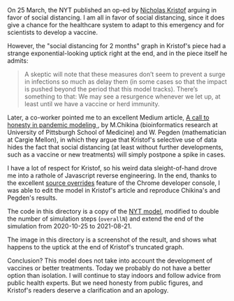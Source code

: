 On 25 March, the NYT published an op-ed by [Nicholas
Kristof](https://www.nytimes.com/interactive/2020/03/25/opinion/coronavirus-trump-reopen-america.html)
arguing in favor of social distancing. I am all in favor of social
distancing, since it does give a chance for the healthcare system to
adapt to this emergency and for scientists to develop a vaccine.

However, the "social distancing for 2 months" graph in Kristof's piece
had a strange exponential-looking uptick right at the end, and in the
piece itself he admits:

> A skeptic will note that these measures don’t seem to prevent a surge
> in infections so much as delay them (in some cases so that the impact
> is pushed beyond the period that this model tracks). There’s something
> to that: We may see a resurgence whenever we let up, at least until we
> have a vaccine or herd immunity.

Later, a co-worker pointed me to an excellent Medium article, [A call
to honesty in pandemic modeling
](https://medium.com/@wpegden/a-call-to-honesty-in-pandemic-modeling-5c156686a64b),
by M.Chikina (bioinformatics research at University of Pittsburgh
School of Medicine) and W. Pegden (mathematician at Cargie Mellon), in
which they argue that Kristof's selective use of data hides the fact
that social distancing (at least without further developments, such as
a vaccine or new treatments) will simply postpone a spike in cases.

I have a lot of respect for Kristof, so his weird data sleight-of-hand
drove me into a rathole of Javascript reverse engineering. In the end,
thanks to the excellent [source
overrides](https://developers.google.com/web/updates/2018/01/devtools#overrides)
feature of the Chrome developer console, I was able to edit the model
in Kristof's article and reproduce Chikina's and Pegden's results.

The code in this directory is a copy of the [NYT
model](https://static01.nyt.com/newsgraphics/2020/03/16/opinion-coronavirus-model-2/d268775237c095931fe2fae6015c568c0011fd76/build/js/main.js),
modified to double the number of simulation steps (`overallN`) and
extend the end of the simulation from 2020-10-25 to 2021-08-21.

The image in this directory is a screenshot of the result, and shows
what happens to the uptick at the end of Kristof's truncated graph.

Conclusion? This model does not take into account the development of
vaccines or better treatments. Today we probably do not have a better
option than isolation. I will continue to stay indoors and follow
advice from public health experts. But we need honesty from public
figures, and Kristof's readers deserve a clarification and an apology.
